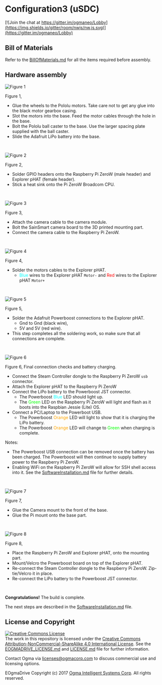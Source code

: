 <!---
  EOgmaDrive
  Copyright(c) 2017 Ogma Intelligent Systems Corp. All rights reserved.

  This copy of EOgmaDrive is licensed to you under the terms described
  in the EOGMADRIVE_LICENSE.md file included in this distribution.
--->

# Configuration3 (uSDC)

[![Join the chat at https://gitter.im/ogmaneo/Lobby](https://img.shields.io/gitter/room/nwjs/nw.js.svg)](https://gitter.im/ogmaneo/Lobby)

## Bill of Materials

Refer to the [BillOfMaterials.md](BillOfMaterials.md) for all the items required before assembly.

## Hardware assembly

![Figure 1](./Figure_1.jpg)

Figure 1,

- Glue the wheels to the Pololu motors. Take care not to get any glue into the black motor gearbox casing.
- Slot the motors into the base. Feed the motor cables through the hole in the base.
- Bolt the Pololu ball caster to the base. Use the larger spacing plate supplied with the ball caster.
- Slide the Adafruit LiPo battery into the base.

<br>

![Figure 2](./Figure_2.jpg)

Figure 2,

- Solder GPIO headers onto the Raspberry Pi ZeroW (male header) and Explorer pHAT (female header).
- Stick a heat sink onto the Pi ZeroW Broadcom CPU.

<br>

![Figure 3](./Figure_3.jpg)

Figure 3,

- Attach the camera cable to the camera module.
- Bolt the SainSmart camera board to the 3D printed mounting part.
- Connect the camera cable to the Raspberry Pi ZeroW.

<br>

![Figure 4](./Figure_4.jpg)

Figure 4,

- Solder the motors cables to the Explorer pHAT.
  - <span style="color:cyan">Blue</span> wires to the Explorer pHAT `Motor-` and <span style="color:red">Red</span> wires to the Explorer pHAT `Motor+`

<br>

![Figure 5](./Figure_5.jpg)

Figure 5,

- Solder the Adafruit Powerboost connections to the Explorer pHAT.
  - Gnd to Gnd (black wire),
  - 5V and 5V (red wire).
- This step completes all the soldering work, so make sure that all connections are complete.

<br>

![Figure 6](./Figure_6.jpg)

Figure 6, Final connection checks and battery charging.

- Connect the Steam Controller dongle to the Raspberry Pi ZeroW `usb` connector.
- Attach the Explorer pHAT to the Raspberry Pi ZeroW
- Connect the LiPo battery to the Powerboost JST connector.
  - The Powerboost <span style="color:cyan">Blue</span> LED should light up.
  - The <span style="color:lime">Green</span> LED on the Raspberry Pi ZeroW will light and flash as it boots into the Raspbian Jessie (Lite) OS.
- Connect a PC/Laptop to the Powerboot USB.
  - The Powerboost <span style="color:orange">Orange</span> LED will light to show that it is charging the LiPo battery.
  - The Powerboost <span style="color:orange">Orange</span> LED will change to <span style="color:lime">Green</span> when charging is complete.

Notes:

- The Powerboost USB connection can be removed once the battery has been charged. The Powerboost will then continue to supply battery power to the Raspberry Pi ZeroW.
- Enabling WiFi on the Raspberry Pi ZeroW will allow for SSH shell access into it. See the [SoftwareInstallation.md](SoftwareInstallation.md) file for further details.

<br>

![Figure 7](./Figure_7.jpg)

Figure 7,

- Glue the Camera mount to the front of the base.
- Glue the Pi mount onto the base part.

<br>

![Figure 8](./Figure_8.jpg)

Figure 8,

- Place the Raspberry Pi ZeroW and Explorer pHAT, onto the mounting part.
- Mount/Velcro the Powerboost board on top of the Explorer pHAT.
- Re-connect the Steam Controller dongle to the Raspberry Pi ZeroW. Zip-tie/Velcro it in place.
- Re-connect the LiPo battery to the Powerboost JST connector.

<br>

**Congratulations!** The build is complete.

The next steps are described in the [SoftwareInstallation.md](SoftwareInstallation.md) file.

## License and Copyright

<a rel="license" href="http://creativecommons.org/licenses/by-nc-sa/4.0/"><img alt="Creative Commons License" style="border-width:0" src="https://i.creativecommons.org/l/by-nc-sa/4.0/88x31.png" /></a><br />The work in this repository is licensed under the <a rel="license" href="http://creativecommons.org/licenses/by-nc-sa/4.0/">Creative Commons Attribution-NonCommercial-ShareAlike 4.0 International License</a>. See the  [EOGMADRIVE_LICENSE.md](https://github.com/ogmacorp/EOgmaDrive/blob/master/EOGMADRIVE_LICENSE.md) and [LICENSE.md](https://github.com/ogmacorp/EOgmaDrive/blob/master/LICENSE.md) file for further information.

Contact Ogma via licenses@ogmacorp.com to discuss commercial use and licensing options.

EOgmaDrive Copyright (c) 2017 [Ogma Intelligent Systems Corp](https://ogmacorp.com). All rights reserved.
